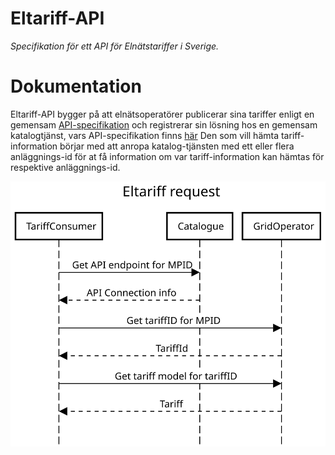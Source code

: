 # Eltariff-API
_Specifikation för ett API för Elnätstariffer i Sverige._

# Dokumentation
Eltariff-API bygger på att elnätsoperatörer publicerar sina tariffer enligt en gemensam [API-specifikation](specification/gridtariffapi.json)
och registrerar sin lösning hos en gemensam katalogtjänst, vars API-specifikation finns [här](Eltariff-catalogue-v0.6-openapi.json)
Den som vill hämta tariff-information börjar med att anropa katalog-tjänsten med ett eller flera anläggnings-id för at få information om var tariff-information kan hämtas för respektive anläggnings-id.

![Basic onboarding sequence](doc/Eltariff_sequence_diagram.svg)

